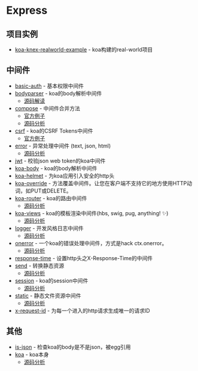 # Express

## 项目实例

- [koa-knex-realworld-example](https://github.com/gothinkster/koa-knex-realworld-example) - koa构建的real-world项目

## 中间件

- [basic-auth](https://github.com/koajs/basic-auth) - 基本权限中间件
- [bodyparser](https://github.com/koajs/bodyparser) - koa的body解析中间件
    - [源码解读](https://github.com/FunnyLiu/bodyparser/tree/readsource)
- [compose](https://github.com/koajs/compose) - 中间件合并方法
    - [官方例子](https://github.com/koajs/examples/blob/master/compose/app.js#L15)
    - [源码分析](https://github.com/FunnyLiu/compose/tree/readsource)
- [csrf](https://github.com/koajs/csrf) - koa的CSRF Tokens中间件
    - [官方例子](https://github.com/koajs/examples/blob/master/csrf/app.js#L4)
- [error](https://github.com/koajs/error) - 异常处理中间件 (text, json, html)
    - [源码分析](https://github.com/FunnyLiu/error/tree/readsource)
- [jwt](https://github.com/koajs/jwt) - 校验json web token的koa中间件
- [koa-body](https://github.com/dlau/koa-body) - koa的body解析中间件
- [koa-helmet](https://github.com/venables/koa-helmet) - 为koa应用引入安全的http头
- [koa-override](https://github.com/node-modules/koa-override) - 方法覆盖中间件。让您在客户端不支持它的地方使用HTTP动词，如PUT或DELETE。
- [koa-router](https://github.com/ZijianHe/koa-router) - koa的路由中间件
    - [源码分析](https://github.com/FunnyLiu/koa-router/tree/readsource)
- [koa-views](https://github.com/queckezz/koa-views) - koa的模板渲染中间件(hbs, swig, pug, anything! <g-emoji class="g-emoji" alias="sparkles" fallback-src="https://github.githubassets.com/images/icons/emoji/unicode/2728.png">✨</g-emoji>)
    - [源码分析](https://github.com/FunnyLiu/koa-views/tree/readsource)
- [logger](https://github.com/koajs/logger) - 开发风格日志中间件
    - [源码分析](https://github.com/FunnyLiu/logger/tree/readsource)
- [onerror](https://github.com/koajs/onerror) - 一个koa的错误处理中间件，方式是hack ctx.onerror。
    - [源码分析](https://github.com/FunnyLiu/onerror/tree/readsource)
- [response-time](https://github.com/koajs/response-time) - 设置http头之X-Response-Time的中间件
- [send](https://github.com/koajs/send) - 转换静态资源
    - [源码分析](https://github.com/FunnyLiu/send/tree/readsource)
- [session](https://github.com/koajs/session) - koa的session中间件
    - [源码分析](https://github.com/FunnyLiu/session/tree/readsource)
- [static](https://github.com/koajs/static) - 静态文件资源中间件
    - [源码分析](https://github.com/FunnyLiu/static/tree/readsource)
- [x-request-id](https://github.com/koa-modules/x-request-id) - 为每一个进入的http请求生成唯一的请求ID


## 其他
- [is-json](https://github.com/koajs/is-json) - 检查koa的body是不是json，被egg引用
- [koa](https://github.com/koajs/koa) - koa本身
    - [源码分析](https://github.com/FunnyLiu/koa/tree/readsource)
